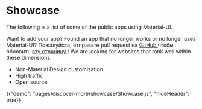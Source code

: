 # Showcase

<p class="description">The following is a list of some of the public apps using Material-UI.</p>

Want to add your app? Found an app that no longer works or no longer uses Material-UI? Пожалуйста, отправьте pull request на [ GitHub ](https://github.com/mui-org/material-ui) чтобы обновить [ эту страницу ](https://github.com/mui-org/material-ui/blob/master/web-app/src/pages/discover-more/showcase/appList.js)! We are looking for websites that rank well within these dimensions:

- Non-Material Design customization
- High traffic
- Open source

{{"demo": "pages/discover-more/showcase/Showcase.js", "hideHeader": true}}